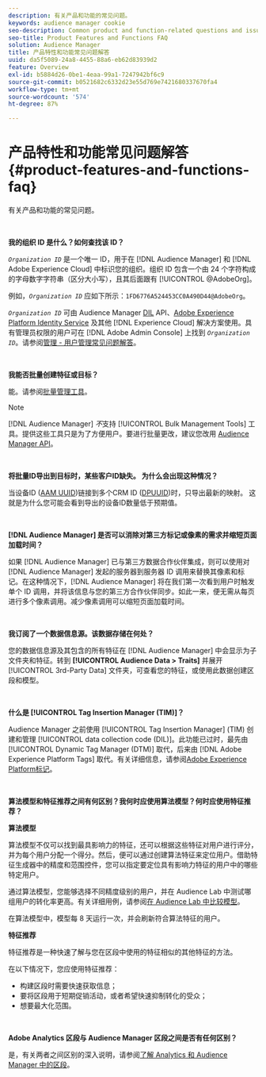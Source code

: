 ```yaml
---
description: 有关产品和功能的常见问题。
keywords: audience manager cookie
seo-description: Common product and function-related questions and issues.
seo-title: Product Features and Functions FAQ
solution: Audience Manager
title: 产品特性和功能常见问题解答
uuid: da5f5089-24a8-4455-88a6-eb62d83939d2
feature: Overview
exl-id: b5884d26-0be1-4eaa-99a1-7247942bf6c9
source-git-commit: b0521682c6332d23e55d769e7421680337670fa4
workflow-type: tm+mt
source-wordcount: '574'
ht-degree: 87%

---
```


# 产品特性和功能常见问题解答{#product-features-and-functions-faq}

有关产品和功能的常见问题。

 

<!-- 

faq_features_functions.xml

 -->

**我的组织 ID 是什么？如何查找该 ID？**

*`Organization ID`* 是一个唯一 ID，用于在 [!DNL Audience Manager] 和 [!DNL Adobe Experience Cloud] 中标识您的组织。组织 ID 包含一个由 24 个字符构成的字母数字字符串（区分大小写），且其后面跟有 [!UICONTROL @AdobeOrg]。

例如，*`Organization ID`* 应如下所示：`1FD6776A524453CC0A490D44@AdobeOrg`。

*`Organization ID`* 可由 Audience Manager [DIL](../dil/dil-overview.md) API、[Adobe Experience Platform Identity Service](https://experienceleague.adobe.com/docs/id-service/using/home.html?lang=zh-Hans) 及其他 [!DNL Experience Cloud] 解决方案使用。具有管理员权限的用户可在 [!DNL Adobe Admin Console] 上找到 *`Organization ID`*。请参阅[管理 - 用户管理常见问题解答](https://experienceleague.adobe.com/docs/core-services/interface/manage-users-and-products/admin-getting-started.html?lang=zh-Hans)。

 

**我能否批量创建特征或目标？**

能。请参阅[批量管理工具](../reference/bulk-management-tools/bulk-management-intro.md)。

>[!NOTE]
>
>[!DNL Audience Manager] *不*&#x200B;支持 [!UICONTROL Bulk Management Tools] 工具。提供这些工具只是为了方便用户。要进行批量更改，建议您改用 [Audience Manager API](../api/api.md)。

 

**将批量ID导出到目标时，某些客户ID缺失。 为什么会出现这种情况？**

当设备ID ([AAM UUID](../reference/ids-in-aam.md))链接到多个CRM ID ([DPUUID](../reference/ids-in-aam.md))时，只导出最新的映射。 这就是为什么您可能会看到导出的设备ID数量低于预期值。

 

**[!DNL Audience Manager] 是否可以消除对第三方标记或像素的需求并缩短页面加载时间？**

如果 [!DNL Audience Manager] 已与第三方数据合作伙伴集成，则可以使用对 [!DNL Audience Manager] 发起的服务器到服务器 ID 调用来替换其像素和标记。在这种情况下，[!DNL Audience Manager] 将在我们第一次看到用户时触发单个 ID 调用，并将该信息与您的第三方合作伙伴同步。如此一来，便无需从每页进行多个像素调用。减少像素调用可以缩短页面加载时间。

 

**我订阅了一个数据信息源。该数据存储在何处？**

您的数据信息源及其包含的所有特征在 [!DNL Audience Manager] 中会显示为子文件夹和特征。转到 **[!UICONTROL Audience Data > Traits]** 并展开 [!UICONTROL 3rd-Party Data] 文件夹，可查看您的特征，或使用此数据创建区段和模型。

 

**什么是 [!UICONTROL Tag Insertion Manager (TIM)]？**

Audience Manager 之前使用 [!UICONTROL Tag Insertion Manager] (TIM) 创建和管理 [!UICONTROL data collection code (DIL)]。此功能已过时，最先由 [!UICONTROL Dynamic Tag Manager (DTM)] 取代，后来由 [!DNL Adobe Experience Platform Tags] 取代。有关详细信息，请参阅[Adobe Experience Platform标记](https://experienceleague.adobe.com/docs/experience-platform/tags/home.html?lang=zh-Hans)。

 

**算法模型和特征推荐之间有何区别？我何时应使用算法模型？何时应使用特征推荐？**

**算法模型**

算法模型不仅可以找到最具影响力的特征，还可以根据这些特征对用户进行评分，并为每个用户分配一个得分。然后，便可以通过创建算法特征来定位用户。借助特征生成器中的精度和范围控件，您可以指定要定位具有影响力特征的用户中的哪些特定用户。

通过算法模型，您能够选择不同精度级别的用户，并在 Audience Lab 中测试哪组用户的转化率更高。有关详细用例，请参阅[在 Audience Lab 中比较模型](../features/audience-lab/audience-lab-use-cases.md#compare-models)。

在算法模型中，模型每 8 天运行一次，并会刷新符合算法特征的用户。

**特征推荐**

特征推荐是一种快速了解与您在区段中使用的特征相似的其他特征的方法。

在以下情况下，您应使用特征推荐：

* 构建区段时需要快速获取信息；
* 要将区段用于短期促销活动，或者希望快速抑制转化的受众；
* 想要最大化范围。

 

**Adobe Analytics 区段与 Audience Manager 区段之间是否有任何区别？**

是，有关两者之间区别的深入说明，请参阅[了解 Analytics 和 Audience Manager 中的区段](https://experienceleague.adobe.com/docs/analytics/integration/audience-analytics/audience-analytics-workflow/aam-analytics-segments.html?lang=zh-Hans)。
